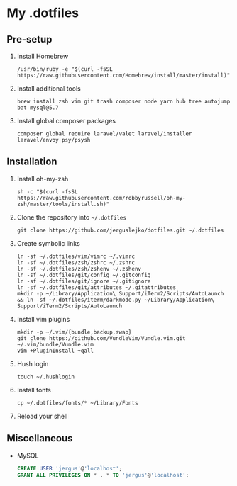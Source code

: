 # My .dotfiles

## Pre-setup

1. Install Homebrew

    ```shell
    /usr/bin/ruby -e "$(curl -fsSL https://raw.githubusercontent.com/Homebrew/install/master/install)"
    ```

1. Install additional tools

    ```shell
    brew install zsh vim git trash composer node yarn hub tree autojump bat mysql@5.7
    ```

1. Install global composer packages

    ```shell
    composer global require laravel/valet laravel/installer laravel/envoy psy/psysh
    ```

## Installation

1. Install oh-my-zsh

    ```shell
    sh -c "$(curl -fsSL https://raw.githubusercontent.com/robbyrussell/oh-my-zsh/master/tools/install.sh)"
    ```

1. Clone the repository into `~/.dotfiles`

    ```shell
    git clone https://github.com/jerguslejko/dotfiles.git ~/.dotfiles
    ```

1. Create symbolic links

    ```shell
    ln -sf ~/.dotfiles/vim/vimrc ~/.vimrc
    ln -sf ~/.dotfiles/zsh/zshrc ~/.zshrc
    ln -sf ~/.dotfiles/zsh/zshenv ~/.zshenv
    ln -sf ~/.dotfiles/git/config ~/.gitconfig
    ln -sf ~/.dotfiles/git/ignore ~/.gitignore
    ln -sf ~/.dotfiles/git/attributes ~/.gitattributes
    mkdir -p ~/Library/Application\ Support/iTerm2/Scripts/AutoLaunch && ln -sf ~/.dotfiles/iterm/darkmode.py ~/Library/Application\ Support/iTerm2/Scripts/AutoLaunch
    ```

1. Install vim plugins

    ```shell
    mkdir -p ~/.vim/{bundle,backup,swap}
    git clone https://github.com/VundleVim/Vundle.vim.git ~/.vim/bundle/Vundle.vim
    vim +PluginInstall +qall
    ```

1. Hush login

    ```shell
    touch ~/.hushlogin
    ```
    
1. Install fonts

    ```shell
    cp ~/.dotfiles/fonts/* ~/Library/Fonts
    ```

1. Reload your shell

## Miscellaneous

* MySQL

    ```sql
    CREATE USER 'jergus'@'localhost';
    GRANT ALL PRIVILEGES ON * . * TO 'jergus'@'localhost';
    ```
